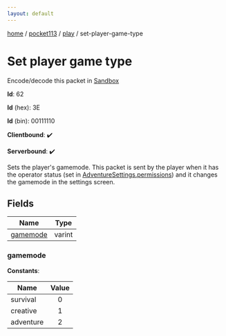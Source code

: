 ```yaml
---
layout: default
---
```


[home](/)  /  [pocket113](/protocol/pocket113)  /  [play](/protocol/pocket113/play)  /  set-player-game-type

# Set player game type

Encode/decode this packet in [Sandbox](../../../sandbox/pocket113#play.set_player_game_type)

**Id**: 62

**Id** (hex): 3E

**Id** (bin): 00111110

**Clientbound**: ✔️

**Serverbound**: ✔️

Sets the player's gamemode. This packet is sent by the player when it has the operator status (set in [AdventureSettings.permissions](#play_adventure-settings_permissions)) and it changes the gamemode in the settings screen.

## Fields

Name | Type
---|---
[gamemode](#gamemode) | varint

### gamemode

**Constants**:

Name | Value
---|:---:
survival | 0
creative | 1
adventure | 2

